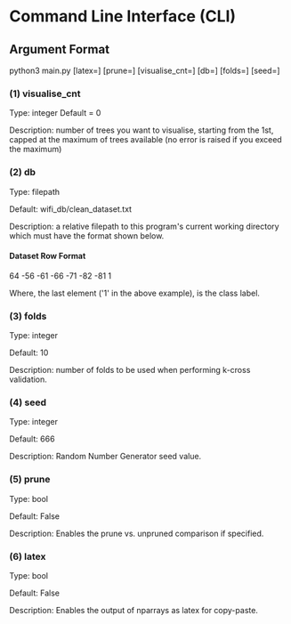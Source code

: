 # Command Line Interface (CLI)

## Argument Format

python3 main.py [latex=<value>] [prune=<value>] [visualise_cnt=<value>] [db=<value>] [folds=<value>] [seed=<value>]

### (1) visualise_cnt

Type: integer
Default = 0

Description: number of trees you want to visualise, starting from the 1st, capped at the maximum of trees available (no error is raised if you exceed the maximum)

### (2) db

Type: filepath

Default: wifi_db/clean_dataset.txt

Description: a relative filepath to this program's current working directory which must have the format shown below.

#### Dataset Row Format

64 -56 -61 -66 -71 -82 -81 1

Where, the last element ('1' in the above example), is the class label.

### (3) folds

Type: integer

Default: 10

Description: number of folds to be used when performing k-cross validation.

### (4) seed

Type: integer

Default: 666

Description: Random Number Generator seed value.

### (5) prune

Type: bool

Default: False

Description: Enables the prune vs. unpruned comparison if specified.

### (6) latex

Type: bool

Default: False

Description: Enables the output of nparrays as latex for copy-paste.
